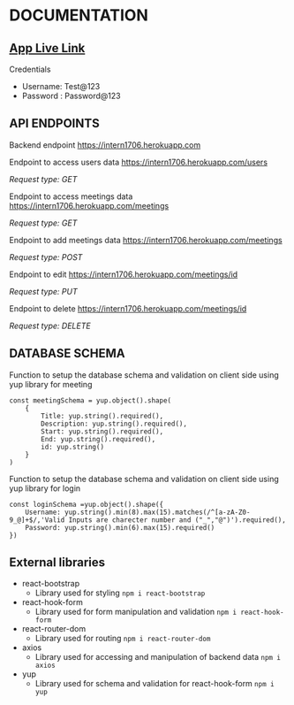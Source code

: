 # DOCUMENTATION
## [App Live Link](https://ecstatic-babbage-7ffd36.netlify.app/)
Credentials
- Username: Test@123
- Password : Password@123
## API ENDPOINTS 

Backend endpoint
https://intern1706.herokuapp.com

Endpoint to access users data
https://intern1706.herokuapp.com/users

*Request type: GET*

Endpoint to access meetings data
https://intern1706.herokuapp.com/meetings

*Request type: GET*

Endpoint to add meetings data
https://intern1706.herokuapp.com/meetings

*Request type: POST*

Endpoint to edit
https://intern1706.herokuapp.com/meetings/id

*Request type: PUT*

Endpoint to delete 
https://intern1706.herokuapp.com/meetings/id

*Request type: DELETE*

## DATABASE SCHEMA
Function to setup the database schema and validation on client side using yup library for meeting
```
const meetingSchema = yup.object().shape(
    {
        Title: yup.string().required(),
        Description: yup.string().required(),
        Start: yup.string().required(),
        End: yup.string().required(),
        id: yup.string()
    }
)
```
Function to setup the database schema and validation on client side using yup library for login
```
const loginSchema =yup.object().shape({
    Username: yup.string().min(8).max(15).matches(/^[a-zA-Z0-9_@]+$/,'Valid Inputs are charecter number and ("_","@")').required(),
    Password: yup.string().min(6).max(15).required()
})
```
## External libraries
- react-bootstrap
  - Library used for styling  `npm i react-bootstrap`
- react-hook-form
  - Library used for form manipulation and validation `npm i react-hook-form`  
- react-router-dom
  - Library used for routing `npm i react-router-dom`
- axios
  - Library used for accessing and manipulation of backend data `npm i axios`
- yup
  - Library used for schema and validation for react-hook-form `npm i yup` 

